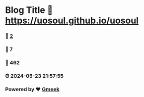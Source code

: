 # Blog Title :link: https://uosoul.github.io/uosoul 
### :page_facing_up: [2](https://uosoul.github.io/uosoul/tag.html) 
### :speech_balloon: 7 
### :hibiscus: 462 
### :alarm_clock: 2024-05-23 21:57:55 
### Powered by :heart: [Gmeek](https://github.com/Meekdai/Gmeek)
